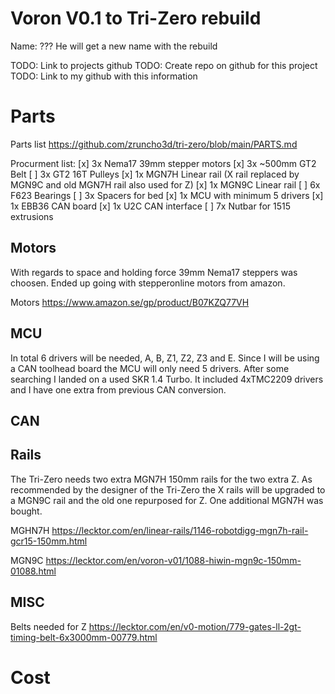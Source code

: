 # Voron V0.1 to Tri-Zero rebuild

Name: ??? He will get a new name with the rebuild


TODO: Link to projects github
TODO: Create repo on github for this project
TODO: Link to my github with this information



# Parts

Parts list
https://github.com/zruncho3d/tri-zero/blob/main/PARTS.md

Procurment list:
[x] 3x Nema17 39mm stepper motors
[x] 3x ~500mm GT2 Belt
[ ] 3x GT2 16T Pulleys
[x] 1x MGN7H Linear rail (X rail replaced by MGN9C and old MGN7H rail also used for Z)
[x] 1x MGN9C Linear rail
[ ] 6x F623 Bearings
[ ] 3x Spacers for bed
[x] 1x MCU with minimum 5 drivers
[x] 1x EBB36 CAN board
[x] 1x U2C CAN interface
[ ] 7x Nutbar for 1515 extrusions


## Motors
With regards to space and holding force 39mm Nema17 steppers was choosen. Ended up going with stepperonline motors from amazon.

Motors
https://www.amazon.se/gp/product/B07KZQ77VH


## MCU
In total 6 drivers will be needed, A, B, Z1, Z2, Z3 and E. Since I will be using a CAN toolhead board the MCU will only need 5 drivers. After some searching I landed on a used SKR 1.4 Turbo. It included 4xTMC2209 drivers and I have one extra from previous CAN conversion. 

## CAN


## Rails
The Tri-Zero needs two extra MGN7H 150mm rails for the two extra Z. As recommended by the designer of the Tri-Zero the X rails will be upgraded to a MGN9C rail and the old one repurposed for Z. One additional MGN7H was bought.

MGHN7H
https://lecktor.com/en/linear-rails/1146-robotdigg-mgn7h-rail-gcr15-150mm.html

MGN9C
https://lecktor.com/en/voron-v01/1088-hiwin-mgn9c-150mm-01088.html

## MISC
Belts needed for Z
https://lecktor.com/en/v0-motion/779-gates-ll-2gt-timing-belt-6x3000mm-00779.html


# Cost


